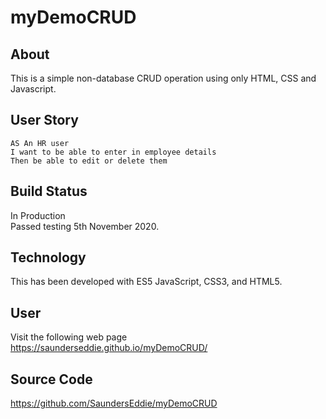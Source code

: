 # myDemoCRUD

## About

This is a simple non-database CRUD operation using only HTML, CSS and Javascript.

## User Story

```
AS An HR user
I want to be able to enter in employee details
Then be able to edit or delete them
```

## Build Status

In Production  
Passed testing 5th November 2020.

## Technology

This has been developed with ES5 JavaScript, CSS3, and HTML5.

## User

Visit the following web page  
https://saunderseddie.github.io/myDemoCRUD/

## Source Code  
https://github.com/SaundersEddie/myDemoCRUD
